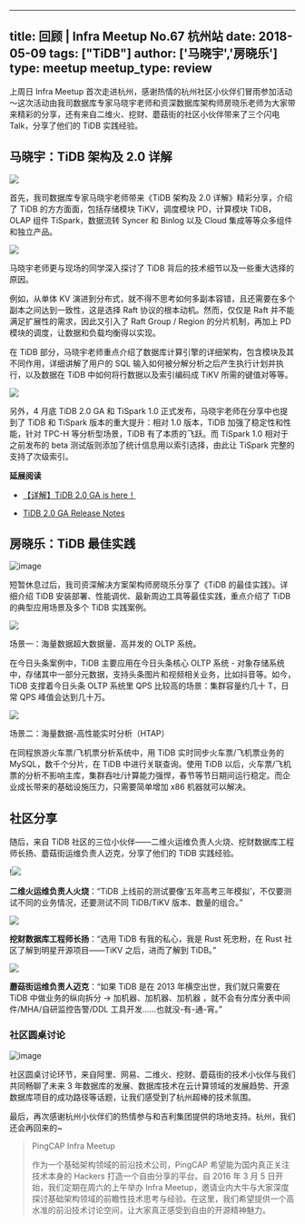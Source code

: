 
---
title: 回顾 | Infra Meetup No.67 杭州站
date: 2018-05-09
tags: ["TiDB"]
author: ['马晓宇','房晓乐']
type: meetup
meetup_type: review
---

上周日 Infra Meetup 首次走进杭州，感谢热情的杭州社区小伙伴们冒雨参加活动～这次活动由我司数据库专家马晓宇老师和资深数据库架构师房晓乐老师为大家带来精彩的分享，还有来自二维火、挖财、蘑菇街的社区小伙伴带来了三个闪电 Talk，分享了他们的 TiDB 实践经验。

## 马晓宇：TiDB 架构及 2.0 详解

![](https://upload-images.jianshu.io/upload_images/542677-d172ce4bd20fb6ce.png?imageMogr2/auto-orient/strip%7CimageView2/2/w/1240)

首先，我司数据库专家马晓宇老师带来《TiDB 架构及 2.0 详解》精彩分享，介绍了 TiDB 的方方面面，包括存储模块 TiKV，调度模块 PD，计算模块 TiDB， OLAP 组件 TiSpark，数据流转 Syncer 和 Binlog 以及 Cloud 集成等等众多组件和独立产品。

![](https://upload-images.jianshu.io/upload_images/542677-3e0b93678950fabb.png?imageMogr2/auto-orient/strip%7CimageView2/2/w/1240)

马晓宇老师更与现场的同学深入探讨了 TiDB 背后的技术细节以及一些重大选择的原因。

例如，从单体 KV 演进到分布式，就不得不思考如何多副本容错，且还需要在多个副本之间达到一致性，这是选择 Raft 协议的根本动机。然而，仅仅是 Raft 并不能满足扩展性的需求，因此又引入了 Raft Group / Region 的分片机制，再加上 PD 模块的调度，让数据和负载均衡得以实现。

在 TiDB 部分，马晓宇老师重点介绍了数据库计算引擎的详细架构，包含模块及其不同作用，详细讲解了用户的 SQL 输入如何被分解分析之后产生执行计划并执行，以及数据在 TiDB 中如何将行数据以及索引编码成 TiKV 所需的键值对等等。

![](http://upload-images.jianshu.io/upload_images/542677-4fc373ea22626119?imageMogr2/auto-orient/strip%7CimageView2/2/w/1240)

另外，4 月底 TiDB 2.0 GA 和 TiSpark 1.0 正式发布，马晓宇老师在分享中也提到了 TiDB 和 TiSpark 版本的重大提升：相对 1.0 版本，TiDB 加强了稳定性和性能，针对 TPC-H 等分析型场景，TiDB 有了本质的飞跃。而 TiSpark 1.0 相对于之前发布的 beta 测试版则添加了统计信息用以索引选择，由此让 TiSpark 完整的支持了次级索引。

**延展阅读**

*   [【详解】TiDB 2.0 GA is here！](https://pingcap.com/blog-cn/tidb-2.0-ga-release-detail/)

*   [TiDB 2.0 GA Release Notes](https://pingcap.com/blog-cn/tidb-2.0-ga-release/)

## 房晓乐：TiDB 最佳实践

![image](http://upload-images.jianshu.io/upload_images/542677-5dd11c92ca4d8d46?imageMogr2/auto-orient/strip%7CimageView2/2/w/1240)

短暂休息过后，我司资深解决方案架构师房晓乐分享了《TiDB 的最佳实践》。详细介绍 TiDB 安装部署、性能调优、最新周边工具等最佳实践，重点介绍了 TiDB 的典型应用场景及多个 TiDB 实践案例。

![](http://upload-images.jianshu.io/upload_images/542677-ae148f7e530056b4?imageMogr2/auto-orient/strip%7CimageView2/2/w/1240)

场景一：海量数据超大数据量、高并发的 OLTP 系统。

在今日头条案例中，TiDB 主要应用在今日头条核心 OLTP 系统 - 对象存储系统中，存储其中一部分元数据，支持头条图片和视频相关业务，比如抖音等。如今，TiDB 支撑着今日头条 OLTP 系统里 QPS 比较高的场景：集群容量约几十 T，日常 QPS 峰值会达到几十万。

![](http://upload-images.jianshu.io/upload_images/542677-b1112d513c18255d?imageMogr2/auto-orient/strip%7CimageView2/2/w/1240)

场景二：海量数据-高性能实时分析（HTAP）

在同程旅游火车票/飞机票分析系统中，用 TiDB 实时同步火车票/飞机票业务的 MySQL，数千个分片，在 TiDB 中进行关联查询。使用 TiDB 以后，火车票/飞机票的分析不影响主库，集群吞吐/计算能力强悍，春节等节日期间运行稳定。而企业成长带来的基础设施压力，只需要简单增加 x86 机器就可以解决。

## 社区分享

随后，来自 TiDB 社区的三位小伙伴——二维火运维负责人火烧、挖财数据库工程师长扬、蘑菇街运维负责人迈克，分享了他们的 TiDB 实践经验。

!![](http://upload-images.jianshu.io/upload_images/542677-ccce78be198302fd?imageMogr2/auto-orient/strip%7CimageView2/2/w/1240)

**二维火运维负责人火烧**：“TiDB 上线前的测试要像‘五年高考三年模拟’，不仅要测试不同的业务情况，还要测试不同 TiDB/TiKV 版本、数量的组合。”

![](http://upload-images.jianshu.io/upload_images/542677-b1a242a242eaab5c?imageMogr2/auto-orient/strip%7CimageView2/2/w/1240)

**挖财数据库工程师长扬**：“选用 TiDB 有我的私心，我是 Rust 死忠粉，在 Rust 社区了解到明星开源项目——TiKV 之后，进而了解到 TiDB。”

![](http://upload-images.jianshu.io/upload_images/542677-1b1dd99d31aa7385?imageMogr2/auto-orient/strip%7CimageView2/2/w/1240)

**蘑菇街运维负责人迈克**：“如果 TiDB 是在 2013 年横空出世，我们就只需要在 TiDB 中做业务的纵向拆分 -> 加机器、加机器、加机器 ，就不会有分库分表中间件/MHA/自研监控告警/DDL 工具开发……也就没-有-通-宵。”

### 社区圆桌讨论

![image](http://upload-images.jianshu.io/upload_images/542677-8331fd4c91002e23?imageMogr2/auto-orient/strip%7CimageView2/2/w/1240)

社区圆桌讨论环节，来自阿里、网易、二维火、挖财、蘑菇街的技术小伙伴与我们共同畅聊了未来 3 年数据库的发展、数据库技术在云计算领域的发展趋势、开源数据库项目的成功路径等话题，让我们感受到了杭州超棒的技术氛围。

最后，再次感谢杭州小伙伴们的热情参与和吉利集团提供的场地支持。杭州，我们还会再回来的~

>PingCAP Infra Meetup
>
>作为一个基础架构领域的前沿技术公司，PingCAP 希望能为国内真正关注技术本身的 Hackers 打造一个自由分享的平台。自 2016 年 3 月 5 日开始，我们定期在周六的上午举办 Infra Meetup，邀请业内大牛与大家深度探讨基础架构领域的前瞻性技术思考与经验。在这里，我们希望提供一个高水准的前沿技术讨论空间，让大家真正感受到自由的开源精神魅力。

